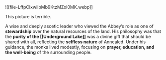 ![[file-LffpCIxwllbMb9KtzMZxI0MK.webp]]

This picture is terrible.

A wise and deeply ascetic leader who viewed the Abbey’s role as one of **stewardship** over the natural resources of the land. His philosophy was that the **purity of the [[Underground Lake]]** was a divine gift that should be shared with all, reflecting the **selfless nature** of Annealed. Under his guidance, the monks lived modestly, focusing on **prayer, education, and the well-being** of the surrounding people.